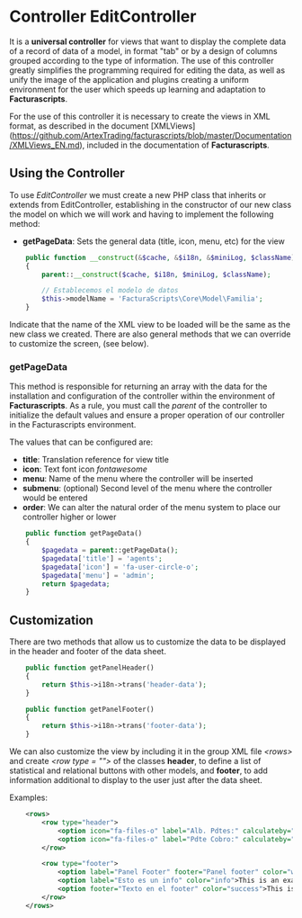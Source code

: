 # Controller EditController
It is a **universal controller** for views that want to display the complete data of a record
of data of a model, in format "tab" or by a design of columns grouped according to the type of information.
The use of this controller greatly simplifies the programming required for editing the data,
as well as unify the image of the application and plugins creating a uniform environment for the user which speeds up learning
and adaptation to **Facturascripts**.

For the use of this controller it is necessary to create the views in XML format, as described in the
document [XMLViews] (https://github.com/ArtexTrading/facturascripts/blob/master/Documentation/XMLViews_EN.md), included in the documentation
of **Facturascripts**.

## Using the Controller
To use _EditController_ we must create a new PHP class that inherits or extends from EditController, establishing in the constructor
of our new class the model on which we will work and having to implement the following method:

* **getPageData**: Sets the general data (title, icon, menu, etc) for the view

```PHP
    public function __construct(&$cache, &$i18n, &$miniLog, $className)
    {
        parent::__construct($cache, $i18n, $miniLog, $className);

        // Establecemos el modelo de datos
        $this->modelName = 'FacturaScripts\Core\Model\Familia';
    }
```

Indicate that the name of the XML view to be loaded will be the same as the new class we created.
There are also general methods that we can override to customize the screen, (see below).

### getPageData
This method is responsible for returning an array with the data for the installation and configuration of the controller
within the environment of **Facturascripts**. As a rule, you must call the _parent_ of the controller to initialize the
default values and ensure a proper operation of our controller in the Facturascripts environment.

The values that can be configured are:
* **title**: Translation reference for view title
* **icon**: Text font icon _fontawesome_
* **menu**: Name of the menu where the controller will be inserted
* **submenu**: (optional) Second level of the menu where the controller would be entered
* **order**: We can alter the natural order of the menu system to place our controller higher or lower

```PHP
    public function getPageData()
    {
        $pagedata = parent::getPageData();
        $pagedata['title'] = 'agents';
        $pagedata['icon'] = 'fa-user-circle-o';
        $pagedata['menu'] = 'admin';
        return $pagedata;
    }
```

## Customization
There are two methods that allow us to customize the data to be displayed in the header and footer of the data sheet.

```PHP
    public function getPanelHeader()
    {
        return $this->i18n->trans('header-data');
    }

    public function getPanelFooter()
    {
        return $this->i18n->trans('footer-data');
    }
```

We can also customize the view by including it in the group XML file
_\<rows\>_ and create _\<row type = ""\>_ of the classes **header**, to define a list of
statistical and relational buttons with other models, and **footer**, to add information
additional to display to the user just after the data sheet.

Examples:

```XML
    <rows>
        <row type="header">
            <option icon="fa-files-o" label="Alb. Pdtes:" calculateby="nombre_function" onclick="#url"></option>
            <option icon="fa-files-o" label="Pdte Cobro:" calculateby="nombre_function" onclick="#url"></option>
        </row>        

        <row type="footer">
            <option label="Panel Footer" footer="Panel footer" color="warning">This is an example with header and footer</option>
            <option label="Esto es un info" color="info">This is an example with header and without footer</option>
            <option footer="Texto en el footer" color="success">This is an example without header</option>
        </row>  
    </rows>
```